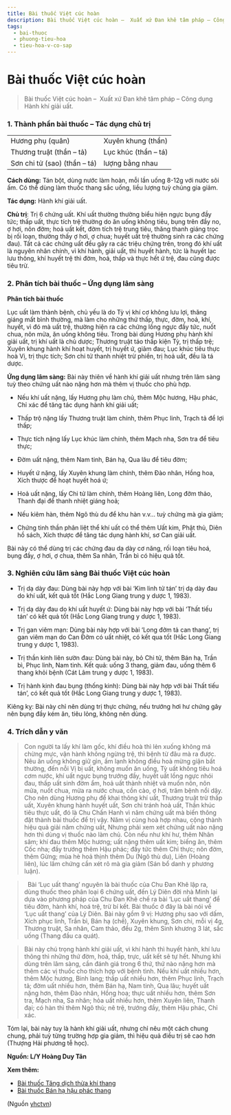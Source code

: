 ```yaml
---
title: Bài thuốc Việt cúc hoàn
description: Bài thuốc Việt cúc hoàn –  Xuất xứ Đan khê tâm pháp – Công dụng Hành khí giải uất.
tags:
  - bai-thuoc
  - phuong-tieu-hoa
  - tieu-hoa-v-co-sap
---
```


# Bài thuốc Việt cúc hoàn 

> Bài thuốc Việt cúc hoàn –  Xuất xứ Đan khê tâm pháp – Công dụng Hành khí giải uất.

### 1. Thành phần bài thuốc – Tác dụng chủ trị

|  |  |
| --- | --- |
| Hương phụ (quân) | Xuyên khung (thần) |
| Thương truật (thần – tả) | Lục khúc (thần – tá) |
| Sơn chi tử (sao) (thần – tá) | lượng bằng nhau |

**Cách dùng:** Tán bột, dùng nước làm hoàn, mỗi lần uống 8-12g với nước sôi ấm. Có thể dùng làm thuốc thang sắc uống, liều lượng tuỳ chúng gia giảm.

**Tác dụng:** Hành khí giải uất. 

**Chủ trị**: Trị 6 chứng uất. Khí uất thường thường biểu hiện ngực bụng đầy tức; thấp uất, thực tích trệ thường do ăn uống không tiêu, bụng trên đầy no, ợ hơi, nôn đờm; hoả uất kết, đờm tích trệ trung tiêu, thăng thanh giáng trọc bị rối loạn, thường thấy ợ hơi, ợ chua; huyết uất trệ thường sinh ra các chứng đau). Tất cả các chứng uất đều gây ra các triệu chứng trên, trong đó khí uất là nguyên nhân chính, vì khí hành, giải uất, thì huyết hành, tức là huyết lạc lưu thông, khí huyết trệ thì đờm, hoả, thấp và thực hết ứ trệ, đau cũng được tiêu trừ.

### 2. Phân tích bài thuốc – Ứng dụng lâm sàng

**Phân tích bài thuốc**

Lục uất làm thành bệnh, chủ yếu là do Tỳ vị khí cơ không lưu lợi, thăng giáng mất bình thường, mà làm cho những thứ thấp, thực, đờm, hoả, khí, huyết, vì đó mà uất trệ, thường hiện ra các chứng lồng ngực đầy tức, nuốt chua, nôn mửa, ăn uống không tiêu. Trong bài dùng Hương phụ hành khí giải uất, trị khí uất là chủ dược; Thương truật táo thấp kiện Tỳ, trị thấp trệ; Xuyên khung hành khí hoạt huyết, trị huyết ứ, giảm đau; Lục khúc tiêu thực hoà Vị, trị thực tích; Sơn chi tử thanh nhiệt trừ phiền, trị hoả uất, đều là tá dược.

**Ứng dụng lâm sàng:** Bài này thiên về hành khí giải uất nhưng trên lâm sàng tuỳ theo chứng uất nào nặng hơn mà thêm vị thuốc cho phù hợp.

+ Nếu khí uất nặng, lấy Hương phụ làm chủ, thêm Mộc hương, Hậu phác, Chỉ xác để tăng tác dụng hành khí giải uất;

+ Thấp trộ nặng lấy Thương truật làm chính, thêm Phục linh, Trạch tả để lợi thấp;

+ Thực tích nặng lấy Lục khúc làm chính, thêm Mạch nha, Sơn tra để tiêu thực;

+ Đờm uất nặng, thêm Nam tinh, Bán hạ, Qua lâu để tiêu đờm;

+ Huyết ứ nặng, lấy Xuyên khung làm chính, thêm Đào nhân, Hồng hoa, Xích thược để hoạt huyết hoá ứ;

+ Hoả uất nặng, lấy Chi tử làm chính, thêm Hoàng liên, Long đởm thảo, Thanh đại để thanh nhiệt giáng hoả;

+ Nếu kiêm hàn, thêm Ngô thù du để khu hàn v.v… tuỳ chứng mà gia giảm;

+ Chứng tinh thần phân liệt thể khí uất có thể thêm Uất kim, Phật thủ, Diên hồ sách, Xích thược để tăng tác dụng hành khí, sơ Can giải uất.

Bài này có thể dùng trị các chứng đau dạ dày cơ năng, rối loạn tiêu hoá, bụng đầy, ợ hơi, ợ chua, thêm Sa nhân, Trần bì có hiệu quả tốt.

### 3. Nghiên cứu lâm sàng Bài thuốc Việt cúc hoàn

+ Trị dạ dày đau: Dùng bài này hợp với bài ‘Kim linh tử tán’ trị dạ dày đau do khí uất, kết quả tốt (Hắc Long Giang trung y dược 1, 1983).

+ Trị dạ dày đau do khí uất huyết ứ: Dùng bài này hợp với bài ‘Thất tiếu tán’ có kết quả tốt (Hắc Long Giang trung y dược 1, 1983).

+ Trị gan viêm mạn: Dùng bài này hợp với bài ‘Long đởm tả can thang’, trị gan viêm mạn do Can Đởm có uất nhiệt, có kết qua tốt (Hắc Long Giang trung y dược 1, 1983).

+ Trị thần kinh liên sườn đau: Dùng bài này, bỏ Chi tử, thêm Bán hạ, Trần bì, Phục linh, Nam tinh. Kết quả: uống 3 thang, giảm đau, uống thêm 6 thang khỏi bệnh (Cát Lâm trung y dược 1, 1983).

+ Trị hành kinh đau bụng (thống kinh): Dùng bài này hợp với bài Thất tiếu tán’, có kết quả tốt (Hắc Long Giang trung y dược 1, 1983).

Kiêng kỵ: Bài này chỉ nên dùng trị thực chứng, nếu trướng hơi hư chứng gây nên bụng đầy kém ăn, tiêu lỏng, không nên dùng.

### 4. Trích dẫn y văn

> Con người ta lấy khí làm gốc, khí điều hoà thì lẻn xuống không má chừng mực, vận hành không ngừng trệ, thì bệnh từ đâu mà ra được. Nêu ăn uống không giữ gìn, ấm lạnh không điều hoà mừng giận bất thường, đến nỗi Vị bị uất, không muốn ăn uống, Tỳ uất không tiêu hoá cơm nước, khí uất ngực bụng trướng đầy, huyết uất lồng ngực nhói đau, thấp uất sinh đờm ẩm, hoả uất thành nhiệt và muốn nôn, nôn mửa, nuốt chua, mửa ra nước chua, cồn cào, ợ hơi, trăm bệnh nổi dậy. Cho nên dùng Hương phụ để khai thông khí uất, Thương truật trừ thấp uất, Xuyên khung hành huyết uất, Sơn chi tránh hoả uất, Thần khúc tiêu thực uất, đó là Chu Chấn Hanh vì năm chứng uất mà biến thông đặt thành bài thuốc để trị vậy. Năm vị cùng hoà hợp nhau, cộng thành hiệu quả giải năm chứng uất, Nhưng phải xem xét chứng uất nào nặng hơn thì dùng vị thuốc nào làm chủ. Còn nếu như khí hư, thêm Nhân sâm; khí đau thêm Mộc hương; uất nặng thêm uất kim; biếng ăn, thêm Cốc nha; đầy trướng thêm Hậu phác; đầy tức thêm Chỉ thực; nôn đờm, thêm Gừng; mùa hè hoả thịnh thêm Du (Ngô thù du), Liên (Hoàng liên), lúc lâm chứng cần xét rõ mà gia giảm (Sán bổ danh y phương luận).

>  Bài ‘Lục uất thang’ nguyên là bài thuốc của Chu Đan Khê lập ra, dùng thuốc theo phân loại 6 chứng uất, đến Lý Diên đời nhà Minh lại dựa vào phương pháp của Chu Đan Khê chế ra bài ‘Lục uất thang’ để tiêu đờm, hành khí, hoá trệ, trừ bí kết. Bài thuốc ở đây là bài nói về ‘Lục uất thang’ của Lý Diên. Bài này gồm 9 vị: Hương phụ sao với dấm, Xích phục linh, Trần bì, Bán hạ (chế), Xuyên khung, Sơn chi, mỗi vị 4g, Thương truật, Sa nhân, Cam thảo, đểu 2g, thêm Sinh khương 3 lát, sắc uống (Thang đầu ca quát).

> Bài này chú trọng hành khí giải uất, vì khí hành thì huyết hành, khí lưu thông thì những thứ đờm, hoả, thấp, trực, uất kết sẽ tự hết. Nhưng khi dùng trên lâm sàng, cần đánh giá trong 6 thứ, thứ nào nặng hơn mà thêm các vị thuốc cho thích hợp với bệnh tình. Nếu khí uất nhiều hơn, thêm Mộc hương, Binh lang; thấp uất nhiều hơn, thêm Phục linh, Trạch tả; đờm uất nhiều hơn, thêm Bán hạ, Nam tinh, Qua lâu; huyết uất nặng hơn, thêm Đào nhân, Hồng hoa; thực uất nhiều hơn, thêm Sơn tra, Mạch nha, Sa nhân; hỏa uất nhiều hơn, thêm Xuyên liên, Thanh đại; có hàn thì thêm Ngô thù; nê trệ, trướng đầy, thêm Hậu phác, Chỉ xác.

Tóm lại, bài này tuy là hành khí giải uất, nhưng chỉ nêu một cách chung chung, phải tuỳ từng trường hợp gia giảm, thì hiệu quả điều trị sẽ cao hơn (Thượng Hải phương tễ học).

**Nguồn: L/Y Hoàng Duy Tân**

**Xem thêm:**

* [Bài thuốc Tăng dịch thừa khí thang](/yhctvn/bai-thuoc-tang-dich-thua-khi-thang)
* [Bài thuốc Bán hạ hậu phác thang](/yhctvn/bai-thuoc-ban-ha-hau-phac-thang)

(Nguồn <a href="https://yhctvn.com/bai-thuoc-viet-cuc-hoan/" target="_blank">yhctvn</a>)
